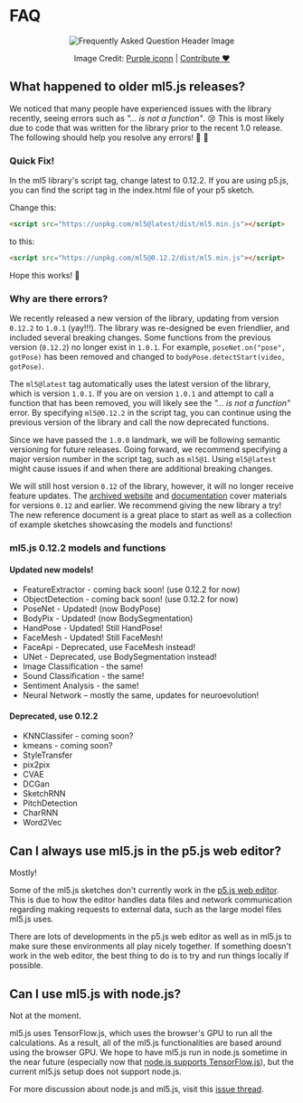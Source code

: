 # FAQ

<center>
  <img class="header-img" src="assets/header-faq.png" alt="Frequently Asked Question Header Image" >
  <p class="img-credit"> Image Credit: <a href="https://thenounproject.com/creator/purpleiconn/" target="_blank" title="Purple iconn">Purple iconn</a> | <a href='mailto:info@ml5js.org'>Contribute ♥️</a> </p>
</center>

## What happened to older ml5.js releases?
We noticed that many people have experienced issues with the library recently, seeing errors such as *"... is not a function"*. 😢 This is most likely due to code that was written for the library prior to the recent 1.0 release. The following should help you resolve any errors! 💫 💜

### Quick Fix!
In the ml5 library's script tag, change latest to 0.12.2. If you are using p5.js, you can find the script tag in the index.html file of your p5 sketch.

Change this:

```html
<script src="https://unpkg.com/ml5@latest/dist/ml5.min.js"></script>
```

to this:

```html
<script src="https://unpkg.com/ml5@0.12.2/dist/ml5.min.js"></script>
```

Hope this works! 🤞

### Why are there errors?
We recently released a new version of the library, updating from version `0.12.2` to `1.0.1` (yay!!!). The library was re-designed be even friendlier, and included several breaking changes. Some functions from the previous version (`0.12.2`) no longer exist in `1.0.1`. For example, `poseNet.on("pose", gotPose)` has been removed and changed to `bodyPose.detectStart(video, gotPose)`.

The `ml5@latest` tag automatically uses the latest version of the library, which is version `1.0.1`. If you are on version `1.0.1` and attempt to call a function that has been removed, you will likely see the *"... is not a function"* error. By specifying `ml5@0.12.2` in the script tag, you can continue using the previous version of the library and call the now deprecated functions.

Since we have passed the `1.0.0` landmark, we will be following semantic versioning for future releases. Going forward, we recommend specifying a major version number in the script tag, such as `ml5@1`. Using `ml5@latest` might cause issues if and when there are additional breaking changes.

We will still host version `0.12` of the library, however, it will no longer receive feature updates. The [archived website](https://archive.ml5js.org/) and [documentation](https://archive-docs.ml5js.org/) cover materials for versions `0.12` and earlier. We recommend giving the new library a try! The new reference document is a great place to start as well as a collection of example sketches showcasing the models and functions!

### ml5.js 0.12.2 models and functions

#### Updated new models!
- FeatureExtractor - coming back soon! (use 0.12.2 for now)
- ObjectDetection - coming back soon! (use 0.12.2 for now)
- PoseNet - Updated! (now BodyPose)
- BodyPix - Updated! (now BodySegmentation)
- HandPose - Updated! Still HandPose!
- FaceMesh - Updated! Still FaceMesh!
- FaceApi - Deprecated, use FaceMesh instead!
- UNet - Deprecated, use BodySegmentation instead!
- Image Classification - the same!
- Sound Classification - the same!
- Sentiment Analysis - the same!
- Neural Network – mostly the same, updates for neuroevolution!

#### Deprecated, use 0.12.2
- KNNClassifer - coming soon?
- kmeans - coming soon?
- StyleTransfer
- pix2pix
- CVAE
- DCGan
- SketchRNN
- PitchDetection
- CharRNN
- Word2Vec

## Can I always use ml5.js in the p5.js web editor?

Mostly!

Some of the ml5.js sketches don't currently work in the [p5.js web editor](https://editor.p5js.org/). This is due to how the editor handles data files and network communication regarding making requests to external data, such as the large model files ml5.js uses.

There are lots of developments in the p5.js web editor as well as in ml5.js to make sure these environments all play nicely together. If something doesn't work in the web editor, the best thing to do is to try and run things locally if possible.

## Can I use ml5.js with node.js?

Not at the moment.

ml5.js uses TensorFlow.js, which uses the browser's GPU to run all the calculations. As a result, all of the ml5.js functionalities are based around using the browser GPU. We hope to have ml5.js run in node.js sometime in the near future (especially now that [node.js supports TensorFlow.js](https://www.tensorflow.org/js/guide/nodejs)), but the current ml5.js setup does not support node.js.

For more discussion about node.js and ml5.js, visit this [issue thread](https://github.com/ml5js/ml5-library/issues/377).

<br>
